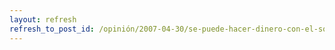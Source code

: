 ```yaml
---
layout: refresh
refresh_to_post_id: /opinión/2007-04-30/se-puede-hacer-dinero-con-el-software-libre
---
```

